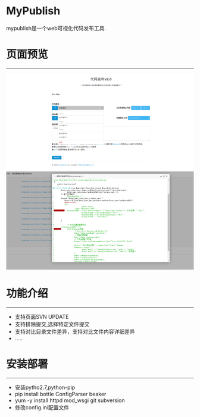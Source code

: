 # MyPublish
mypublish是一个web可视化代码发布工具.

# 页面预览
--------------
![image](https://github.com/jeremy-gao/mypublish/blob/master/assets/i/1.png)
![image](https://github.com/jeremy-gao/mypublish/blob/master/assets/i/2.png)

# 功能介绍
---------------
 - 支持页面SVN UPDATE
 - 支持排除提交,选择特定文件提交
 - 支持对比目录文件差异，支持对比文件内容详细差异
 - .....

# 安装部署
---------------
 - 安装pytho2.7,python-pip
 - pip install bottle ConfigParser beaker
 - yum -y install httpd mod_wsgi git subversion
 - 修改config.ini配置文件